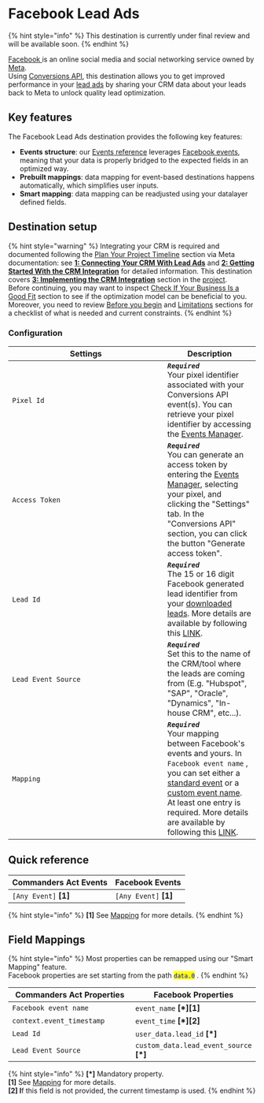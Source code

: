 # Facebook Lead Ads

{% hint style="info" %}
This destination is currently under final review and will be available soon.
{% endhint %}

[Facebook ](https://www.facebook.com/)is an online social media and social networking service owned by [Meta](https://www.meta.com/).\
Using [Conversions API](https://developers.facebook.com/docs/marketing-api/guides/lead-ads/v2.3/#conversions-api-integration), this destination allows you to get improved performance in your [lead ads](https://developers.facebook.com/docs/marketing-api/guides/lead-ads/v2.3/) by sharing your CRM data about your leads back to Meta to unlock quality lead optimization.

## Key features

The Facebook Lead Ads destination provides the following key features:

* **Events structure**: our [Events reference](https://community.commandersact.com/platform-x/developers/tracking/events-reference) leverages [Facebook events](https://developers.facebook.com/docs/marketing-api/conversions-api/conversion-leads-integration/crm-integration/3-implementing-the-crm-integration#step-1--build-a-payload), meaning that your data is properly bridged to the expected fields in an optimized way.
* **Prebuilt mappings**: data mapping for event-based destinations happens automatically, which simplifies user inputs.
* **Smart mapping**: data mapping can be readjusted using your datalayer defined fields.

## Destination setup

{% hint style="warning" %}
Integrating your CRM is required and documented following the [Plan Your Project Timeline](https://developers.facebook.com/docs/marketing-api/conversions-api/conversion-leads-integration#plan-your-project-timeline) section via Meta documentation: see [**1: Connecting Your CRM With Lead Ads**](https://developers.facebook.com/docs/marketing-api/conversions-api/conversion-leads-integration/crm-integration/1-connecting-your-crm-with-lead-ads) and [**2: Getting Started With the CRM Integration**](https://developers.facebook.com/docs/marketing-api/conversions-api/conversion-leads-integration/crm-integration/2-getting-started-with-integration) for detailed information. This destination covers [**3: Implementing the CRM Integration**](https://developers.facebook.com/docs/marketing-api/conversions-api/conversion-leads-integration/crm-integration/3-implementing-the-crm-integration) section in the [project](https://developers.facebook.com/docs/marketing-api/conversions-api/conversion-leads-integration#plan-your-project-timeline).\
Before continuing, you may want to inspect [Check If Your Business Is a Good Fit](https://developers.facebook.com/docs/marketing-api/conversions-api/conversion-leads-integration#check-if-your-business-is-a-good-fit) section to see if the optimization model can be beneficial to you. Moreover, you need to review [Before you begin](https://developers.facebook.com/docs/marketing-api/guides/lead-ads/v2.3/#before-you-begin) and [Limitations](https://developers.facebook.com/docs/marketing-api/guides/lead-ads/v2.3/#limitations) sections for a checklist of what is needed and current constraints.&#x20;
{% endhint %}

### Configuration

<table><thead><tr><th width="300">Settings</th><th>Description</th></tr></thead><tbody><tr><td><code>Pixel Id</code></td><td><em><strong><code>Required</code></strong></em> <br>Your pixel identifier associated with your Conversions API event(s). You can retrieve your pixel identifier by accessing the <a href="https://www.facebook.com/events_manager2/">Events Manager</a>.</td></tr><tr><td><code>Access Token</code></td><td><em><strong><code>Required</code></strong></em> <br>You can generate an access token by entering the <a href="https://www.facebook.com/events_manager2/">Events Manager</a>, selecting your pixel, and clicking the "Settings" tab. In the "Conversions API" section, you can click the button "Generate access token".</td></tr><tr><td><code>Lead Id</code></td><td><em><strong><code>Required</code></strong></em> <br>The 15 or 16 digit Facebook generated lead identifier from your <a href="https://developers.facebook.com/docs/marketing-api/conversions-api/conversion-leads-integration/crm-integration/1-connecting-your-crm-with-lead-ads">downloaded leads</a>. More details are available by following this <a href="https://developers.facebook.com/docs/marketing-api/conversions-api/conversion-leads-integration/how-to-find-the-lead-id">LINK</a>.</td></tr><tr><td><code>Lead Event Source</code></td><td><em><strong><code>Required</code></strong></em> <br>Set this to the name of the CRM/tool where the leads are coming from (E.g. "Hubspot", "SAP", "Oracle", "Dynamics", "In-house CRM", etc...).</td></tr><tr><td><code>Mapping</code></td><td><em><strong><code>Required</code></strong></em> <br>Your mapping between Facebook's events and yours. In <code>Facebook event name</code> , you can set either a <a href="https://developers.facebook.com/docs/meta-pixel/implementation/conversion-tracking#standard-events">standard event</a> or a <a href="https://developers.facebook.com/docs/meta-pixel/implementation/conversion-tracking#custom-events">custom event name</a>. At least one entry is required. More details are available by following this <a href="https://developers.facebook.com/docs/marketing-api/conversions-api/conversion-leads-integration/crm-integration/3-implementing-the-crm-integration#step-1--build-a-payload">LINK</a>.</td></tr></tbody></table>

## Quick reference

| Commanders Act Events  | Facebook Events        |
| ---------------------- | ---------------------- |
| `[Any Event]` **\[1]** | `[Any Event]` **\[1]** |

{% hint style="info" %}
**\[1]** See [Mapping](facebook-lead-ads.md#configuration) for more details.
{% endhint %}

## Field Mappings

{% hint style="info" %}
Most properties can be remapped using our "Smart Mapping" feature.\
Facebook properties are set starting from the path <mark style="color:blue;">`data.0`</mark> .
{% endhint %}

<table><thead><tr><th width="404.6685580062746">Commanders Act Properties</th><th>Facebook Properties</th></tr></thead><tbody><tr><td><code>Facebook event name</code></td><td><code>event_name</code> <strong>[*][1]</strong></td></tr><tr><td><code>context.event_timestamp</code></td><td><code>event_time</code> <strong>[*][2]</strong></td></tr><tr><td><code>Lead Id</code></td><td><code>user_data.lead_id</code> <strong>[*]</strong></td></tr><tr><td><code>Lead Event Source</code></td><td><code>custom_data.lead_event_source</code> <strong>[*]</strong></td></tr></tbody></table>

{% hint style="info" %}
**\[\*]** Mandatory property.\
**\[1]** See [Mapping](facebook-lead-ads.md#configuration) for more details.\
**\[2] I**f this field is not provided, the current timestamp is used.
{% endhint %}
